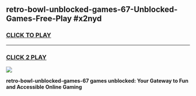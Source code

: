 
## retro-bowl-unblocked-games-67-Unblocked-Games-Free-Play #x2nyd
<h3>
<a href="https://us.freeplayer.one?title=retro-bowl-unblocked-games-67&ref=9M">CLICK TO PLAY</a></h3>
<hr>

<h3>
<a href="https://us.freeplayer.one?title=retro-bowl-unblocked-games-67&ref=9M">CLICK 2 PLAY</a>
  
</h3>

<a href="https://us.freeplayer.one?title=retro-bowl-unblocked-games-67&ref=9M"><img src="https://clearcache.store/games.png"></a>


**retro-bowl-unblocked-games-67 games unblocked: Your Gateway to Fun and Accessible Online Gaming**
